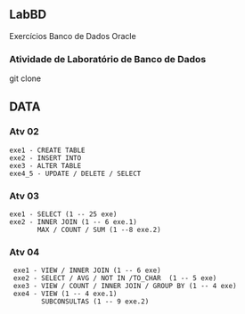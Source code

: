 ## LabBD
Exercícios Banco de Dados Oracle

### Atividade de Laboratório de Banco de Dados

git clone

## DATA

### Atv 02

    exe1 - CREATE TABLE 
    exe2 - INSERT INTO
    exe3 - ALTER TABLE
    exe4_5 - UPDATE / DELETE / SELECT

### Atv 03

    exe1 - SELECT (1 -- 25 exe)
    exe2 - INNER JOIN (1 -- 6 exe.1) 
           MAX / COUNT / SUM (1 --8 exe.2)

### Atv 04
     exe1 - VIEW / INNER JOIN (1 -- 6 exe)
     exe2 - SELECT / AVG / NOT IN /TO_CHAR  (1 -- 5 exe)
     exe3 - VIEW / COUNT / INNER JOIN / GROUP BY (1 -- 4 exe)
     exe4 - VIEW (1 -- 4 exe.1)
            SUBCONSULTAS (1 -- 9 exe.2)